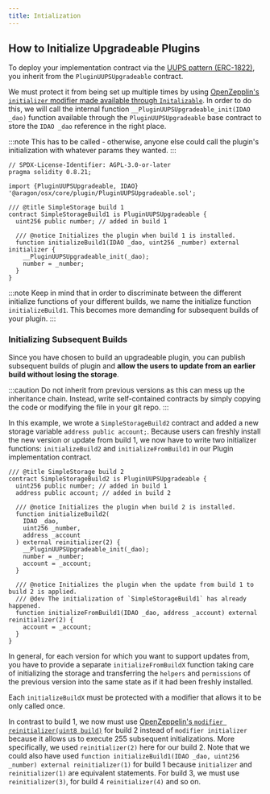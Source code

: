 ```yaml
---
title: Intialization
---
```


## How to Initialize Upgradeable Plugins

To deploy your implementation contract via the [UUPS pattern (ERC-1822)](https://eips.ethereum.org/EIPS/eip-1822), you inherit from the `PluginUUPSUpgradeable` contract.

We must protect it from being set up multiple times by using [OpenZepplin's `initializer` modifier made available through `Initalizable`](https://docs.openzeppelin.com/contracts/4.x/api/proxy#Initializable). In order to do this, we will call the internal function `__PluginUUPSUpgradeable_init(IDAO _dao)` function available through the `PluginUUPSUpgradeable` base contract to store the `IDAO _dao` reference in the right place.

:::note
This has to be called - otherwise, anyone else could call the plugin's initialization with whatever params they wanted.
:::

```solidity
// SPDX-License-Identifier: AGPL-3.0-or-later
pragma solidity 0.8.21;

import {PluginUUPSUpgradeable, IDAO} '@aragon/osx/core/plugin/PluginUUPSUpgradeable.sol';

/// @title SimpleStorage build 1
contract SimpleStorageBuild1 is PluginUUPSUpgradeable {
  uint256 public number; // added in build 1

  /// @notice Initializes the plugin when build 1 is installed.
  function initializeBuild1(IDAO _dao, uint256 _number) external initializer {
    __PluginUUPSUpgradeable_init(_dao);
    number = _number;
  }
}
```

:::note
Keep in mind that in order to discriminate between the different initialize functions of your different builds, we name the initialize function `initializeBuild1`. This becomes more demanding for subsequent builds of your plugin.
:::

### Initializing Subsequent Builds

Since you have chosen to build an upgradeable plugin, you can publish subsequent builds of plugin and **allow the users to update from an earlier build without losing the storage**.

:::caution
Do not inherit from previous versions as this can mess up the inheritance chain. Instead, write self-contained contracts by simply copying the code or modifying the file in your git repo.
:::

In this example, we wrote a `SimpleStorageBuild2` contract and added a new storage variable `address public account;`. Because users can freshly install the new version or update from build 1, we now have to write two initializer functions: `initializeBuild2` and `initializeFromBuild1` in our Plugin implementation contract.

```solidity
/// @title SimpleStorage build 2
contract SimpleStorageBuild2 is PluginUUPSUpgradeable {
  uint256 public number; // added in build 1
  address public account; // added in build 2

  /// @notice Initializes the plugin when build 2 is installed.
  function initializeBuild2(
    IDAO _dao,
    uint256 _number,
    address _account
  ) external reinitializer(2) {
    __PluginUUPSUpgradeable_init(_dao);
    number = _number;
    account = _account;
  }

  /// @notice Initializes the plugin when the update from build 1 to build 2 is applied.
  /// @dev The initialization of `SimpleStorageBuild1` has already happened.
  function initializeFromBuild1(IDAO _dao, address _account) external reinitializer(2) {
    account = _account;
  }
}
```

In general, for each version for which you want to support updates from, you have to provide a separate `initializeFromBuildX` function taking care of initializing the storage and transferring the `helpers` and `permissions` of the previous version into the same state as if it had been freshly installed.

Each `initializeBuildX` must be protected with a modifier that allows it to be only called once.

In contrast to build 1, we now must use [OpenZeppelin's `modifier reinitializer(uint8 build)`](https://docs.openzeppelin.com/contracts/4.x/api/proxy#Initializable-reinitializer-uint8-) for build 2 instead of `modifier initializer` because it allows us to execute 255 subsequent initializations. More specifically, we used `reinitializer(2)` here for our build 2. Note that we could also have used `function initializeBuild1(IDAO _dao, uint256 _number) external reinitializer(1)` for build 1 because `initializer` and `reinitializer(1)` are equivalent statements. For build 3, we must use `reinitializer(3)`, for build 4 `reinitializer(4)` and so on.

